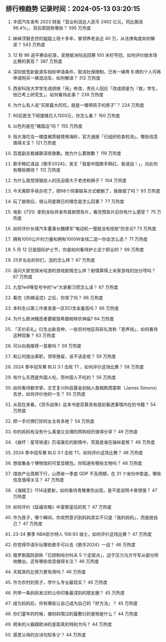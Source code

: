 
## 排行榜趋势 记录时间：2024-05-13 03:20:15
  
  1. 丰田汽车发布 2023 财报「营业利润达人民币 2492 亿元，同比飙涨96.4%」，背后原因有哪些？ 595 万热度
    
  2. 妹妹顶替去世的姐姐上班十多年，冒领养老金近 40 万，从法律角度如何解读？ 543 万热度
    
  3. 12 秒 86 追平赛会纪录，吴艳妮洲际巡回赛 100 米栏夺冠，如何评价她本场比赛的表现？ 387 万热度
    
  4. 深圳放宽新能源车指标申请条件，取消社保限制，已有一辆粤 B 牌的个人可再申请购买一辆混动车，如何解读？ 312 万热度
    
  5. 西安科技大学学生成绩按「闹」修改，责任人回应「改成绩是为『救』学生，他已考上研究生」，如何看待此事？ 239 万热度
    
  6. 为什么有人说“买房最大的坑，就是一楼带院子的房子”？ 224 万热度
    
  7. 90后医生下班摆摊日入1500元，你怎么看？ 160 万热度
    
  8. 以色列是在“赌国运”吗？ 155 万热度
    
  9. 恒大海花岛一楼盘被质疑使用海砂，官方通报「已组织检查检测」，哪些信息值得关注？ 121 万热度
    
  10. 百度副总裁璩静深夜致歉。她为什么要致歉？ 119 万热度
    
  11. 歌手韩红请战《歌手2024》，发文「我是中国歌手韩红，我请战！」，对此你有哪些期待？ 112 万热度
    
  12. 为什么我觉得狼给人的压迫感大于老虎和狮子？ 104 万热度
    
  13. 今天离职手续办完了，把68个同事联系方式都删了，我做错了吗？ 93 万热度
    
  14. 玩了崩铁后，很认同星期日的理念是怎么回事？ 77 万热度
    
  15. 电影《731》拿到龙标并发布首款预告片，看完预告片后你有什么感受？ 75 万热度
    
  16. 如何评价长城汽车董事长魏建军“电动机一慢就没有扭矩”的言论? 73 万热度
    
  17. 拥有1000公斤的力量和拥有1000W金钱二选一你会怎么选？ 71 万热度
    
  18. 5 月 12 日是国际护士节，你是如何看待护士这个职业的？ 69 万热度
    
  19. 25岁左右的你们，混的怎么样？ 67 万热度
    
  20. 请问大家觉得米哈游的游戏剧情怎么样？剧情算得上米家游戏的加分项吗？ 67 万热度
    
  21. 九型1w9等型号中的“w”大家都习惯怎么读？ 67 万热度
    
  22. 看完《热辣滚烫》之后，你哭了吗？ 66 万热度
    
  23. 本科生以第三作者发表一区SCI含金量高吗？ 66 万热度
    
  24. 为什么欧洲殖民者要砸毁希腊帕特农神庙? 64 万热度
    
  25. 「天价彩礼」衍生出新变种，一些农村地区将彩礼改称「恩养钱」，如何看待这种现象？ 63 万热度
    
  26. 可以向我推荐一首歌吗？ 59 万热度
    
  27. 和公司提出离职，领导挽留，该不该走呢？ 59 万热度
    
  28. 2024 季中冠军赛 BLG 3:1 击败 T1 ，如何评价这场比赛？ 58 万热度
    
  29. 有什么东西是外国人吃，而中国人不吃的？ 56 万热度
    
  30. 如何看待数学家，文艺复兴科技基金创始人詹姆斯西蒙斯（James Simons）去世，如何评价他的一生？ 55 万热度
    
  31. 从现在来看，《货币战争》这本书是否算具有提前看透事情内在的书籍？ 54 万热度
    
  32. 把一手烂牌打好的女主有多绝？ 54 万热度
    
  33. 你的妈妈有没有什么离谱又合理的网购经历值得分享？ 49 万热度
    
  34. 《崩坏：星穹铁道》匹诺康尼的剧情中，究竟是谁在操纵星核？ 48 万热度
    
  35. 2024 季中冠军赛 BLG 3:1 击败 T1，如何评价这场比赛？ 48 万热度
    
  36. 想收集各个博物馆的可爱显眼包，你知道有哪些文物吗？ 48 万热度
    
  37. 煤炭产业周期下行，山西省一季度 GDP 不及预期，在 31 个省份中垫底，哪些信息值得关注？ 47 万热度
    
  38. 《海贼王》1114话更新，如何看待青雉重伤出现，是不是说明卡普很强？ 47 万热度
    
  39. 如何评价《延禧攻略》中富察皇后的死？ 47 万热度
    
  40. 作为孩子，哪个瞬间，你突然意识到妈妈其实不只是「我的妈妈」，而是她自己？ 47 万热度
    
  41. 23-24 赛季 NBA凯尔特人 106:93 骑士，如何评价这场比赛？ 47 万热度
    
  42. 你觉得华语乐坛哪些歌手可以去《歌手2024》一战？ 46 万热度
    
  43. 俄罗斯国防部称「已控制哈尔科夫 5 个定居点」，迫于压力乌方守军从部分阵地撤出，还有哪些信息值得关注？ 46 万热度
    
  44. 天赋真的比努力更有用吗？ 46 万热度
    
  45. 作为农村的孩子，学什么专业最现实？ 46 万热度
    
  46. 列举一条妈妈发过的让你印象最深刻的朋友圈？ 45 万热度
    
  47. 成为妈妈后，你有哪些让自己成为自己的「好方法」？ 45 万热度
    
  48. 你们童年的时候，被妈妈喂过的最敷衍的食物是什么？ 44 万热度
    
  49. 明末的火器跟欧洲的差距真的特别大吗？ 44 万热度
    
  50. 感恩父母的古诗句知多少？ 44 万热度
    